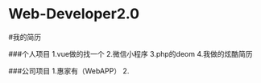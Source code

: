 # Web-Developer2.0
#我的简历

###个人项目
  1.vue做的找一个
  2.微信小程序
  3.php的deom
  4.我做的炫酷简历

###公司项目
    1.惠家有（WebAPP）
    2.